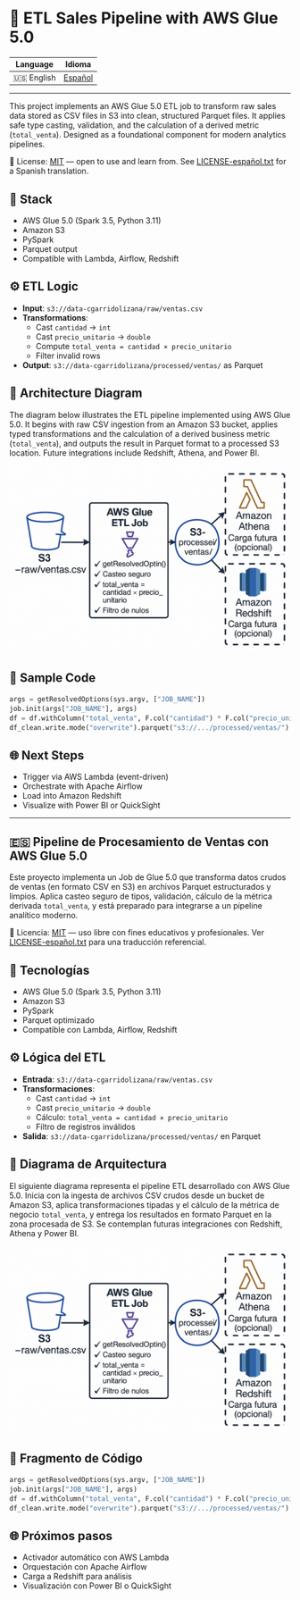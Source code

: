 # 🚀 ETL Sales Pipeline with AWS Glue 5.0

| Language | Idioma |
|----------|--------|
| 🇺🇸 English | [Español](#-pipeline-de-procesamiento-de-ventas-con-aws-glue-50)

---

This project implements an AWS Glue 5.0 ETL job to transform raw sales data stored as CSV files in S3 into clean, structured Parquet files. It applies safe type casting, validation, and the calculation of a derived metric (`total_venta`). Designed as a foundational component for modern analytics pipelines.

📄 License: [MIT](LICENSE) — open to use and learn from. See [LICENSE-español.txt](LICENSE-español.txt) for a Spanish translation.

## 🧱 Stack

- AWS Glue 5.0 (Spark 3.5, Python 3.11)
- Amazon S3
- PySpark
- Parquet output
- Compatible with Lambda, Airflow, Redshift

## ⚙️ ETL Logic

- **Input**: `s3://data-cgarridolizana/raw/ventas.csv`
- **Transformations**:
  - Cast `cantidad` → `int`
  - Cast `precio_unitario` → `double`
  - Compute `total_venta = cantidad × precio_unitario`
  - Filter invalid rows
- **Output**: `s3://data-cgarridolizana/processed/ventas/` as Parquet

## 🧭 Architecture Diagram

The diagram below illustrates the ETL pipeline implemented using AWS Glue 5.0. It begins with raw CSV ingestion from an Amazon S3 bucket, applies typed transformations and the calculation of a derived business metric (`total_venta`), and outputs the result in Parquet format to a processed S3 location. Future integrations include Redshift, Athena, and Power BI.

![ETL Architecture](docs/etl_ventas_architecture.png)

## 📌 Sample Code

```python
args = getResolvedOptions(sys.argv, ["JOB_NAME"])
job.init(args["JOB_NAME"], args)
df = df.withColumn("total_venta", F.col("cantidad") * F.col("precio_unitario"))
df_clean.write.mode("overwrite").parquet("s3://.../processed/ventas/")
```

## 🌐 Next Steps

- Trigger via AWS Lambda (event-driven)
- Orchestrate with Apache Airflow
- Load into Amazon Redshift
- Visualize with Power BI or QuickSight

---

## 🇪🇸 Pipeline de Procesamiento de Ventas con AWS Glue 5.0

Este proyecto implementa un Job de Glue 5.0 que transforma datos crudos de ventas (en formato CSV en S3) en archivos Parquet estructurados y limpios. Aplica casteo seguro de tipos, validación, cálculo de la métrica derivada `total_venta`, y está preparado para integrarse a un pipeline analítico moderno.

📄 Licencia: [MIT](LICENSE) — uso libre con fines educativos y profesionales. Ver [LICENSE-español.txt](LICENSE-español.txt) para una traducción referencial.

## 🧱 Tecnologías

- AWS Glue 5.0 (Spark 3.5, Python 3.11)
- Amazon S3
- PySpark
- Parquet optimizado
- Compatible con Lambda, Airflow, Redshift

## ⚙️ Lógica del ETL

- **Entrada**: `s3://data-cgarridolizana/raw/ventas.csv`
- **Transformaciones**:
  - Cast `cantidad` → `int`
  - Cast `precio_unitario` → `double`
  - Cálculo: `total_venta = cantidad × precio_unitario`
  - Filtro de registros inválidos
- **Salida**: `s3://data-cgarridolizana/processed/ventas/` en Parquet

## 🧭 Diagrama de Arquitectura

El siguiente diagrama representa el pipeline ETL desarrollado con AWS Glue 5.0. Inicia con la ingesta de archivos CSV crudos desde un bucket de Amazon S3, aplica transformaciones tipadas y el cálculo de la métrica de negocio `total_venta`, y entrega los resultados en formato Parquet en la zona procesada de S3. Se contemplan futuras integraciones con Redshift, Athena y Power BI.

![Diagrama ETL Glue](docs/etl_ventas_architecture.png)

## 📌 Fragmento de Código

```python
args = getResolvedOptions(sys.argv, ["JOB_NAME"])
job.init(args["JOB_NAME"], args)
df = df.withColumn("total_venta", F.col("cantidad") * F.col("precio_unitario"))
df_clean.write.mode("overwrite").parquet("s3://.../processed/ventas/")
```

## 🌐 Próximos pasos

- Activador automático con AWS Lambda  
- Orquestación con Apache Airflow  
- Carga a Redshift para análisis  
- Visualización con Power BI o QuickSight
